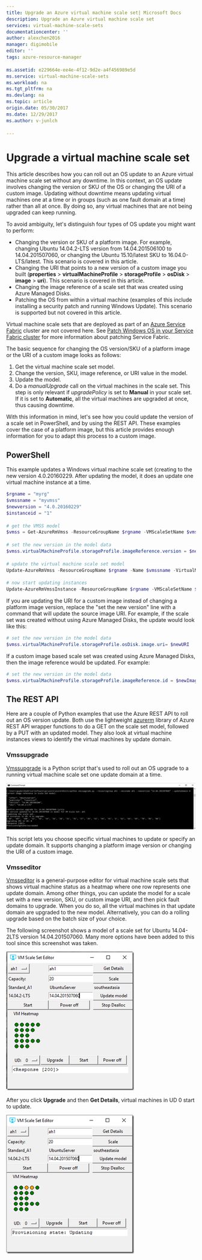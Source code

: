 ```yaml
---
title: Upgrade an Azure virtual machine scale set| Microsoft Docs
description: Upgrade an Azure virtual machine scale set
services: virtual-machine-scale-sets
documentationcenter: ''
author: alexchen2016
manager: digimobile
editor: ''
tags: azure-resource-manager

ms.assetid: e229664e-ee4e-4f12-9d2e-a4f456989e5d
ms.service: virtual-machine-scale-sets
ms.workload: na
ms.tgt_pltfrm: na
ms.devlang: na
ms.topic: article
origin.date: 05/30/2017
ms.date: 12/29/2017
ms.author: v-junlch

---
```

# Upgrade a virtual machine scale set
This article describes how you can roll out an OS update to an Azure virtual machine scale set without any downtime. In this context, an OS update involves changing the version or SKU of the OS or changing the URI of a custom image. Updating without downtime means updating virtual machines one at a time or in groups (such as one fault domain at a time) rather than all at once. By doing so, any virtual machines that are not being upgraded can keep running.

To avoid ambiguity, let's distinguish four types of OS update you might want to perform:

- Changing the version or SKU of a platform image. For example, changing Ubuntu 14.04.2-LTS version from 14.04.201506100 to 14.04.201507060, or changing the Ubuntu 15.10/latest SKU to 16.04.0-LTS/latest. This scenario is covered in this article.
- Changing the URI that points to a new version of a custom image you built (**properties** > **virtualMachineProfile** > **storageProfile** > **osDisk** > **image** > **uri**). This scenario is covered in this article.
- Changing the image reference of a scale set that was created using Azure Managed Disks.
- Patching the OS from within a virtual machine (examples of this include installing a security patch and running Windows Update). This scenario is supported but not covered in this article.

Virtual machine scale sets that are deployed as part of an [Azure Service Fabric](/service-fabric/) cluster are not covered here. See [Patch Windows OS in your Service Fabric cluster](/service-fabric/service-fabric-patch-orchestration-application) for more information about patching Service Fabric.

The basic sequence for changing the OS version/SKU of a platform image or the URI of a custom image looks as follows:

1. Get the virtual machine scale set model.
2. Change the version, SKU, image reference, or URI value in the model.
3. Update the model.
4. Do a *manualUpgrade* call on the virtual machines in the scale set. This step is only relevant if *upgradePolicy* is set to **Manual** in your scale set. If it is set to **Automatic**, all the virtual machines are upgraded at once, thus causing downtime.

With this information in mind, let's see how you could update the version of a scale set in PowerShell, and by using the REST API. These examples cover the case of a platform image, but this article provides enough information for you to adapt this process to a custom image.

## PowerShell
This example updates a Windows virtual machine scale set (creating to the new version 4.0.20160229. After updating the model, it does an update one virtual machine instance at a time.

```powershell
$rgname = "myrg"
$vmssname = "myvmss"
$newversion = "4.0.20160229"
$instanceid = "1"

# get the VMSS model
$vmss = Get-AzureRmVmss -ResourceGroupName $rgname -VMScaleSetName $vmssname

# set the new version in the model data
$vmss.virtualMachineProfile.storageProfile.imageReference.version = $newversion

# update the virtual machine scale set model
Update-AzureRmVmss -ResourceGroupName $rgname -Name $vmssname -VirtualMachineScaleSet $vmss

# now start updating instances
Update-AzureRmVmssInstance -ResourceGroupName $rgname -VMScaleSetName $vmssname -InstanceId $instanceId
```

If you are updating the URI for a custom image instead of changing a platform image version, replace the "set the new version" line with a command that will update the source image URI. For example, if the scale set was created without using Azure Managed Disks, the update would look like this:

```powershell
# set the new version in the model data
$vmss.virtualMachineProfile.storageProfile.osDisk.image.uri= $newURI
```

If a custom image based scale set was created using Azure Managed Disks, then the image reference would be updated. For example:

```powershell
# set the new version in the model data
$vmss.virtualMachineProfile.storageProfile.imageReference.id = $newImageReference
```

## The REST API
Here are a couple of Python examples that use the Azure REST API to roll out an OS version update. Both use the lightweight [azurerm](https://pypi.python.org/pypi/azurerm) library of Azure REST API wrapper functions to do a GET on the scale set model, followed by a PUT with an updated model. They also look at virtual machine instances views to identify the virtual machines by update domain.

### Vmssupgrade
 [Vmssupgrade](https://github.com/gbowerman/vmsstools) is a Python script that's used to roll out an OS upgrade to a running virtual machine scale set one update domain at a time.

![Vmssupgrade script for choosing virtual machines or an update domain](./media/virtual-machine-scale-sets-upgrade-scale-set/vmssupgrade-screenshot.png)

This script lets you choose specific virtual machines to update or specify an update domain. It supports changing a platform image version or changing the URI of a custom image.

### Vmsseditor
[Vmsseditor](https://github.com/gbowerman/vmssdashboard) is a general-purpose editor for virtual machine scale sets that shows virtual machine status as a heatmap where one row represents one update domain. Among other things, you can update the model for a scale set with a new version, SKU, or custom image URI, and then pick fault domains to upgrade. When you do so, all the virtual machines in that update domain are upgraded to the new model. Alternatively, you can do a rolling upgrade based on the batch size of your choice.  

The following screenshot shows a model of a scale set for Ubuntu 14.04-2LTS version 14.04.201507060. Many more options have been added to this tool since this screenshot was taken.

![Vmsseditor model of a scale set for Ubuntu 14.04-2LTS](./media/virtual-machine-scale-sets-upgrade-scale-set/vmssEditor1.png)

After you click **Upgrade** and then **Get Details**, virtual machines in UD 0 start to update.

![Vmsseditor showing update in progress](./media/virtual-machine-scale-sets-upgrade-scale-set/vmssEditor2.png)


<!--Update_Description: link update -->
